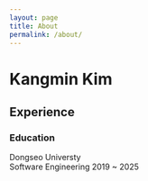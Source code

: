 ```yaml
---
layout: page
title: About
permalink: /about/
---
```


# Kangmin Kim

## Experience


### Education
Dongseo Universty  
Software Engineering
2019 ~ 2025

